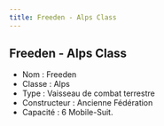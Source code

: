 ```yaml
---
title: Freeden - Alps Class
---
```


Freeden - Alps Class
--------------------


- Nom : Freeden  
- Classe : Alps  
- Type : Vaisseau de combat terrestre   
- Constructeur : Ancienne Fédération  
- Capacité : 6 Mobile-Suit.

